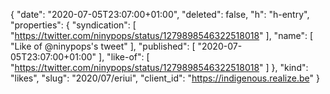 {
  "date": "2020-07-05T23:07:00+01:00",
  "deleted": false,
  "h": "h-entry",
  "properties": {
    "syndication": [
      "https://twitter.com/ninypops/status/1279898546322518018"
    ],
    "name": [
      "Like of @ninypops's tweet"
    ],
    "published": [
      "2020-07-05T23:07:00+01:00"
    ],
    "like-of": [
      "https://twitter.com/ninypops/status/1279898546322518018"
    ]
  },
  "kind": "likes",
  "slug": "2020/07/eriui",
  "client_id": "https://indigenous.realize.be"
}
